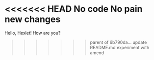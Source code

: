 <<<<<<< HEAD
No code No pain
new changes
=======
Hello, Hexlet! How are you?
>>>>>>> parent of 6b790da... update README.md
experiment with amend
